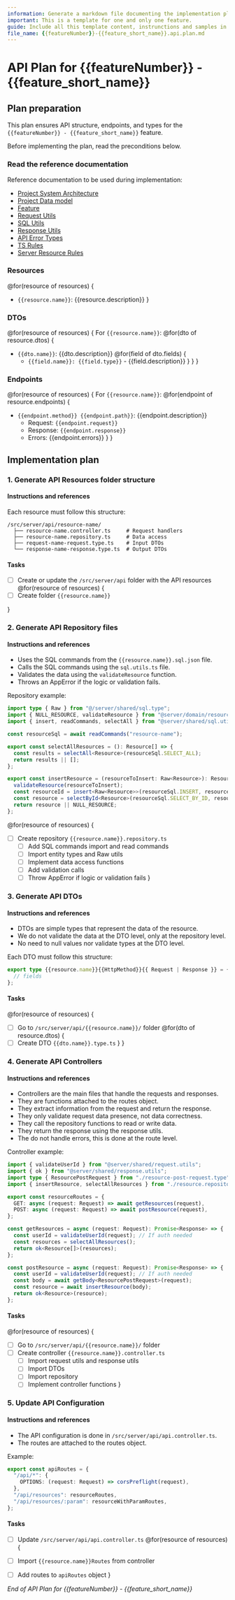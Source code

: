 ```yaml
---
information: Generate a markdown file documenting the implementation plan of the api tier for a feature.
important: This is a template for one and only one feature.
guide: Include all this template content, instrunctions and samples in the result, fill the placeholders with the actual values.
file_name: {{featureNumber}}-{{feature_short_name}}.api.plan.md
---
```


# API Plan for **{{featureNumber}} - {{feature_short_name}}**

## Plan preparation

This plan ensures API structure, endpoints, and types for the `{{featureNumber}} - {{feature_short_name}}` feature.

Before implementing the plan, read the preconditions below.

### Read the reference documentation

Reference documentation to be used during implementation:

- [Project System Architecture](/docs/systems.blueprint.md)
- [Project Data model](/docs/data-model.blueprint.md)
- [Feature](/docs/{{featureNumber}}-{{feature_short_name}}/{{featureNumber}}-{{feature_short_name}}.blueprint.md)
- [Request Utils](/src/server/shared/request.utils.ts)
- [SQL Utils](/src/server/shared/sql.utils.ts)
- [Response Utils](/src/server/shared/response.utils.ts)
- [API Error Types](/src/server/shared/api-error.type.ts)
- [TS Rules](/.cursor/rules/type-script.mdc)
- [Server Resource Rules](/.cursor/rules/server-resource.mdc)

### Resources

<!--
Think about the resources needed to implement the feature.
List them in kebab-case, with a brief description.
No need to generate tasks for the resources at this point, just list them.
-->

@for(resource of resources) {
- `{{resource.name}}`: {{resource.description}}
}

### DTOs

<!--
Think about the Data Transfer Objects needed for each resource.
List them in PascalCase, with a brief description.
Follow the pattern: request-name-request.type.ts and response-name-response.type.ts
No need to generate tasks for the DTOs at this point, just list them.
-->

@for(resource of resources) {
For `{{resource.name}}`:
@for(dto of resource.dtos) {
- `{{dto.name}}`: {{dto.description}}
  @for(field of dto.fields) {
  - `{{field.name}}: {{field.type}}` - {{field.description}}
  }
}
}

### Endpoints

<!--
For each resource, think about the endpoints needed.
List them with their HTTP method, path, and description.
Include request/response types and error cases.
No need to generate tasks for the endpoints at this point, just list them.
-->

@for(resource of resources) {
For `{{resource.name}}`:
@for(endpoint of resource.endpoints) {
- `{{endpoint.method}} {{endpoint.path}}`: {{endpoint.description}}
  - Request: `{{endpoint.request}}`
  - Response: `{{endpoint.response}}`
  - Errors: {{endpoint.errors}}
}
}

## Implementation plan

### 1. Generate API Resources folder structure

#### Instructions and references

Each resource must follow this structure:
```
/src/server/api/resource-name/
  ├── resource-name.controller.ts     # Request handlers
  ├── resource-name.repository.ts     # Data access
  ├── request-name-request.type.ts    # Input DTOs
  └── response-name-response.type.ts  # Output DTOs
```


#### Tasks

- [ ] Create or update the `/src/server/api` folder with the API resources
@for(resource of resources) {
- [ ] Create folder `{{resource.name}}`

}

### 2. Generate API Repository files

#### Instructions and references

- Uses the SQL commands from the `{{resource.name}}.sql.json` file.
- Calls the SQL commands using the `sql.utils.ts` file.
- Validates the data using the `validateResource` function.
- Throws an AppError if the logic or validation fails.

Repository example:
```typescript
import type { Raw } from "@/server/shared/sql.type";
import { NULL_RESOURCE, validateResource } from "@server/domain/resource.type";
import { insert, readCommands, selectAll } from "@server/shared/sql.utils";

const resourceSql = await readCommands("resource-name");

export const selectAllResources = (): Resource[] => {
  const results = selectAll<Resource>(resourceSql.SELECT_ALL);
  return results || [];
};

export const insertResource = (resourceToInsert: Raw<Resource>): Resource => {
  validateResource(resourceToInsert);
  const resourceId = insert<Raw<Resource>>(resourceSql.INSERT, resourceToInsert);
  const resource = selectById<Resource>(resourceSql.SELECT_BY_ID, resourceId);
  return resource || NULL_RESOURCE;
};
```

@for(resource of resources) {
- [ ] Create repository `{{resource.name}}.repository.ts`
  - [ ] Add SQL commands import and read commands
  - [ ] Import entity types and Raw utils
  - [ ] Implement data access functions
  - [ ] Add validation calls
  - [ ] Throw AppError if logic or validation fails
} 

### 3. Generate API DTOs

#### Instructions and references

- DTOs are simple types that represent the data of the resource.
- We do not validate the data at the DTO level, only at the repository level.
- No need to null values nor validate types at the DTO level.

Each DTO must follow this structure:
```typescript 
export type {{resource.name}}{{HttpMethod}}{{ Request | Response }} = {
  // fields
};
```

#### Tasks

@for(resource of resources) {
  - [ ] Go to `/src/server/api/{{resource.name}}/` folder
@for(dto of resource.dtos) {
- [ ] Create DTO `{{dto.name}}.type.ts`
}
}

### 4. Generate API Controllers

#### Instructions and references

- Controllers are the main files that handle the requests and responses.
- They are functions attached to the routes object.
- They extract information from the request and return the response.
- They only validate request data presence, not data correctness.
- They call the repository functions to read or write data.
- They return the response using the response utils.
- The do not handle errors, this is done at the route level.

Controller example:
```typescript
import { validateUserId } from "@server/shared/request.utils";
import { ok } from "@server/shared/response.utils";
import type { ResourcePostRequest } from "./resource-post-request.type";
import { insertResource, selectAllResources } from "./resource.repository";

export const resourceRoutes = {
  GET: async (request: Request) => await getResources(request),
  POST: async (request: Request) => await postResource(request),
};

const getResources = async (request: Request): Promise<Response> => {
  const userId = validateUserId(request); // If auth needed
  const resources = selectAllResources();
  return ok<Resource[]>(resources);
};

const postResource = async (request: Request): Promise<Response> => {
  const userId = validateUserId(request); // If auth needed
  const body = await getBody<ResourcePostRequest>(request);
  const resource = await insertResource(body);
  return ok<Resource>(resource);
};
```

#### Tasks

@for(resource of resources) {
- [ ] Go to `/src/server/api/{{resource.name}}/` folder
- [ ] Create controller `{{resource.name}}.controller.ts`
  - [ ] Import request utils and response utils
  - [ ] Import DTOs
  - [ ] Import repository
  - [ ] Implement controller functions
}

### 5. Update API Configuration

#### Instructions and references

- The API configuration is done in `/src/server/api/api.controller.ts`.
- The routes are attached to the routes object.
  
Example:
```typescript
export const apiRoutes = {
  "/api/*": {
    OPTIONS: (request: Request) => corsPreflight(request),
  },
  "/api/resources": resourceRoutes,
  "/api/resources/:param": resourceWithParamRoutes,
};
```

#### Tasks

- [ ] Update `/src/server/api/api.controller.ts`
@for(resource of resources) {
- [ ] Import `{{resource.name}}Routes` from controller
- [ ] Add routes to `apiRoutes` object
}


_End of API Plan for {{featureNumber}} - {{feature_short_name}}_